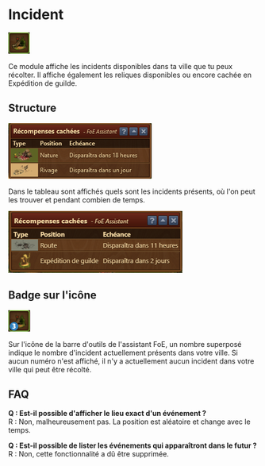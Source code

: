 # Incident

![Icône](./.images/icon01.png) 

Ce module affiche les incidents disponibles dans ta ville que tu peux récolter. Il affiche également les reliques disponibles ou encore cachée en Expédition de guilde.

## Structure

![Structure](./.images/Screenshot.png)

Dans le tableau sont affichés quels sont les incidents présents, où l'on peut les trouver et pendant combien de temps.

![avec une relique](./.images/Screenshot2.png)


## Badge sur l'icône

![Badge sur l'icône](./.images/icon02.png)

Sur l'icône de la barre d'outils de l'assistant FoE, un nombre superposé indique le nombre d'incident actuellement présents dans votre ville. Si aucun numéro n'est affiché, il n'y a actuellement aucun incident dans votre ville qui peut être récolté. 


## FAQ

**Q : Est-il possible d'afficher le lieu exact d'un événement ?** <br>
R : Non, malheureusement pas. La position est aléatoire et change avec le temps.

**Q : Est-il possible de lister les événements qui apparaîtront dans le futur ?** <br>
R : Non, cette fonctionnalité a dû être supprimée. 
